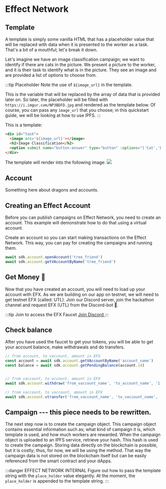 # Effect Network

## Template


A template is simply some vanilla HTML that has a placeholder value that will be replaced with data when it is presented to the worker as a task. That's a bit of a mouthful; let's break it down.

Let's imagine we have an image classification campaign; we want to identify if there are cats in the picture. We present a picture to the worker, and it is their task to identify what is in the picture. They see an image and are provided a list of options to choose from. 

:::tip Placeholder
Note the use of `${image_url}` in the template.

This is the variable that will be replaced by the array of data that is provided later on.
So later, the placeholder will be filled with `https://i.imgur.com/NP3BDFD.jpg` and rendered as the template below.
Of course, you can pass any `image_url` that you choose; in this quickstart guide, we will be looking at how to use IPFS.
:::

This is a template:
```html
<div id="task">
  <image src='${image_url}'></image>
  <h2>Image Classification</h2>
  <option submit name="button-answer" type="button" :options="['Cat','Dog','Mechanical Turk','Other']" label="What do you see in the picture above?"></option>
</div>
````

The template will render into the following image:
![](./template.png)


## Account

Something here about dragons and accounts.
## Creating an Effect Account
Before you can publish campaigns on Effect Network, you need to create an account. This example will demonstrate how to do that using a virtual account. 

Create an account so you can start making transactions on the Effect Network. This way, you can pay for creating the campaigns and running them.

```js
await sdk.account.openAccount('tree_friend')
await sdk.account.getVAccountByName('tree_friend')
```

## Get Money 💸
Now that you have created an account, you will need to load up your account with EFX. As we are building on our app on testnet, we will need to get testnet EFX (called: UTL). Join our Discord server, join the hackathon channel and request EFX (UTL) from the Discord-bot 🤖.

:::tip Join to access the EFX Faucet
[Join Discord ](https://discord.gg/WsPVmaVhu3)
:::

## Check balance
After you have used the faucet to get your tokens, you will be able to get your account balance, make withdrawals and do transfers.

```js
// from account, to vaccount, amount in EFX
const account = await sdk.account.getVAccountByName('account_name')
const balance = await sdk.account.getPendingBalance(account.id)


// from vaccount, to account, amount in EFX
await sdk.account.withdraw('from_vaccount_name', 'to_account_name', '1.0000')

// from vaccount, to vaccount, amount in EFX
await sdk.account.vtransfer('from_vaccount_name', 'to_vaccount_name', '1.0000')
```

## Campaign --- this piece needs to be rewritten.
The next step now is to create the campaign object. This campaign object contains essential information such as; what kind of campaign it is, which template is used, and how much workers are rewarded. When the campaign object is uploaded to an IPFS service, retrieve your hash. This hash is used to create the campaign. Storing data directly on the blockchain is possible, but it is costly; thus, for now, we will be using the method. That way the campaign data is not stored on the blockchain itself but can be easily referenced from the smart contract and your dApps.


:::danger EFFECT NETWORK INTERNAL
Figure out how to pass the template string with the `place_holder` value elegantly. 
At the moment, the `place_holder` is appended to the template string.
:::

